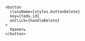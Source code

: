        <button
          className={styles.buttonDelete}
          key={todo.id}
          onClick={handleDelete}
        >
          Удалить
        </button>
